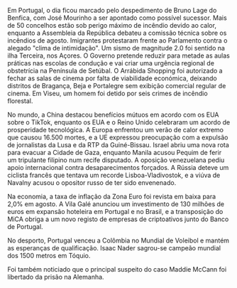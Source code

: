 Em Portugal, o dia ficou marcado pelo despedimento de Bruno Lage do Benfica, com José Mourinho a ser apontado como possível sucessor. Mais de 50 concelhos estão sob perigo máximo de incêndio devido ao calor, enquanto a Assembleia da República debateu a comissão técnica sobre os incêndios de agosto. Imigrantes protestaram frente ao Parlamento contra o alegado "clima de intimidação". Um sismo de magnitude 2.0 foi sentido na ilha Terceira, nos Açores. O Governo pretende reduzir para metade as aulas práticas nas escolas de condução e vai criar uma urgência regional de obstetrícia na Península de Setúbal. O Arrábida Shopping foi autorizado a fechar as salas de cinema por falta de viabilidade económica, deixando distritos de Bragança, Beja e Portalegre sem exibição comercial regular de cinema. Em Viseu, um homem foi detido por seis crimes de incêndio florestal.

No mundo, a China destacou benefícios mútuos em acordo com os EUA sobre o TikTok, enquanto os EUA e o Reino Unido celebraram um acordo de prosperidade tecnológica. A Europa enfrentou um verão de calor extremo que causou 16.500 mortes, e a UE expressou preocupação com a expulsão de jornalistas da Lusa e da RTP da Guiné-Bissau. Israel abriu uma nova rota para evacuar a Cidade de Gaza, enquanto Manila acusou Pequim de ferir um tripulante filipino num recife disputado. A oposição venezuelana pediu apoio internacional contra desaparecimentos forçados. A Rússia deteve um ciclista francês que tentava um recorde Lisboa-Vladivostok, e a viúva de Navalny acusou o opositor russo de ter sido envenenado.

Na economia, a taxa de inflação da Zona Euro foi revista em baixa para 2,0% em agosto. A Vila Galé anunciou um investimento de 130 milhões de euros em expansão hoteleira em Portugal e no Brasil, e a transposição do MiCA obriga a um novo registo de empresas de criptoativos junto do Banco de Portugal.

No desporto, Portugal venceu a Colômbia no Mundial de Voleibol e mantém as esperanças de qualificação. Isaac Nader sagrou-se campeão mundial dos 1500 metros em Tóquio.

Foi também noticiado que o principal suspeito do caso Maddie McCann foi libertado da prisão na Alemanha.